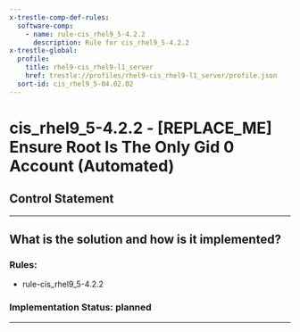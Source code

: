 ```yaml
---
x-trestle-comp-def-rules:
  software-comp:
    - name: rule-cis_rhel9_5-4.2.2
      description: Rule for cis_rhel9_5-4.2.2
x-trestle-global:
  profile:
    title: rhel9-cis_rhel9-l1_server
    href: trestle://profiles/rhel9-cis_rhel9-l1_server/profile.json
  sort-id: cis_rhel9_5-04.02.02
---
```


# cis_rhel9_5-4.2.2 - \[REPLACE_ME\] Ensure Root Is The Only Gid 0 Account (Automated)

## Control Statement

______________________________________________________________________

## What is the solution and how is it implemented?

<!-- For implementation status enter one of: implemented, partial, planned, alternative, not-applicable -->

<!-- Note that the list of rules under ### Rules: is read-only and changes will not be captured after assembly to JSON -->

<!-- Add control implementation description here for control: cis_rhel9_5-4.2.2 -->

### Rules:

  - rule-cis_rhel9_5-4.2.2

### Implementation Status: planned

______________________________________________________________________
